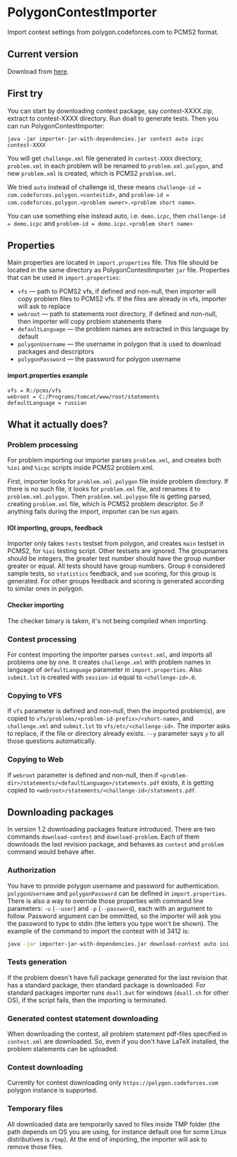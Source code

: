 # PolygonContestImporter
Import contest settings from polygon.codeforces.com to PCMS2 format.

## Current version

Download from [here](https://github.com/ilsaf13/PolygonContestImporter/releases/tag/v1.2).

## First try
You can start by downloading contest package, say contest-XXXX.zip, extract to contest-XXXX directory.
Run doall to generate tests. Then you can run PolygonContestImporter:

`java -jar importer-jar-with-dependencies.jar contest auto icpc contest-XXXX`

You will get `challenge.xml` file generated in `contest-XXXX` directory, `problem.xml` in each problem will be renamed 
to `problem.xml.polygon`, and new `problem.xml` is created, which is PCMS2 `problem.xml`.

We tried `auto` instead of challenge id, these means `challenge-id = com.codeforces.polygon.<contestid>`, and 
`problem-id = com.codeforces.polygon.<problem owner>.<problem short name>`.

You can use something else instead auto, i.e. `demo.icpc`, then `challenge-id = demo.icpc` and 
`problem-id = demo.icpc.<problem short name>`

## Properties

Main properties are located in `import.properties` file.
This file should be located in the same directory as PolygonContestImporter `jar` file.
Properties that can be used in `import.properties`:
 - `vfs` — path to PCMS2 vfs, if defined and non-null, then importer will copy problem files to PCMS2 vfs.
If the files are already in vfs, importer will ask to replace
 - `webroot` — path to statements root directory, if defined and non-null, then importer will copy problem statements there
 - `defaultLanguage` — the problem names are extracted in this language by default
 - `polygonUsername` — the username in polygon that is used to download packages and descriptors
 - `polygonPassword` — the password for polygon username

#### import.properties example

```
vfs = R:/pcms/vfs
webroot = C:/Programs/tomcat/www/root/statements
defaultLanguage = russian
```

## What it actually does?

### Problem processing

For problem importing our importer parses `problem.xml`, and creates both `%ioi` and `%icpc` scripts inside PCMS2 problem.xml.

First, importer looks for `problem.xml.polygon` file inside problem directory. If there is no such file, it looks for `problem.xml` file, and renames it to `problem.xml.polygon`. Then `problem.xml.polygon` file is getting parsed, creating `problem.xml` file, which is PCMS2 problem descriptor. So if anything fails during the import, importer can be run again.

#### IOI importing, groups, feedback

Importer only takes `tests` testset from polygon, and creates `main` testset in PCMS2, for `%ioi` testing script. Other testsets are ignored. The groupnames should be integers, the greater test number should have the group number greater or equal. All tests should have group numbers. Group `0` considered sample tests, so `statistics` feedback, and `sum` scoring, for this group is generated. For other groups feedback and scoring is generated according to similar ones in polygon.

#### Checker importing

The checker binary is taken, it's not being compiled when importing.

### Contest processing

For contest importing the importer parses `contest.xml`, and imports all problems one by one. It creates `challenge.xml` with problem names in language of `defaultLanguage` parameter in `import.properties`. Also `submit.lst` is created with `session-id` equal to `<challenge-id>.0`. 

### Copying to VFS

If `vfs` parameter is defined and non-null, then the imported problem(s), are copied to `vfs/problems/<problem-id-prefix>/<short-name>`, and `challenge.xml` and `submit.lst` to `vfs/etc/<challenge-id>`. The importer asks to replace, if the file or directory already exists. `--y` parameter says `y` to all those questions automatically.

### Copying to Web

If `webroot` parameter is defined and non-null, then if `<problem-dir>/statements/<defaultLanguage>/statements.pdf` exists, it is getting copied to `<webroot>/statements/<challenge-id>/statements.pdf`.

## Downloading packages

In version 1.2 downloading packages feature introduced. There are two commands `download-contest` and `download-problem`. Each of them downloads the last revision package, and behaves as `contest` and `problem` command would behave after. 

### Authorization

You have to provide polygon username and password for authentication. `polygonUsername` and `polygonPassword` can be defined in `import.properties`. There is also a way to override those properties with command line parameters: `-u` (`--user`) and `-p` (`--password`), each with an argument to follow. Password argument can be ommitted, so the importer will ask you the password to type to stdin (the letters you type won't be shown). The example of the command to import the contest with id 3412 is:

```sh
java -jar importer-jar-with-dependencies.jar download-contest auto ioi 3412 -u ACRush -p
```

### Tests generation

If the problem doesn't have full package generated for the last revision that has a standard package, then standard package is downloaded. For standard packages importer runs `doall.bat` for windows (`doall.sh` for other OS), if the script fails, then the importing is terminated.

### Generated contest statement downloading

When downloading the contest, all problem statement pdf-files specified in `contest.xml` are downloaded. So, even if you don't have LaTeX installed, the problem statements can be uploaded.

### Contest downloading

Currently for contest downloading only `https://polygon.codeforces.com` polygon instance is supported.

### Temporary files

All downloaded data are temporarily saved to files inside TMP folder (the path depends on OS you are using, for instance default one for some Linux distributives is `/tmp`). At the end of importing, the importer will ask to remove those files.
